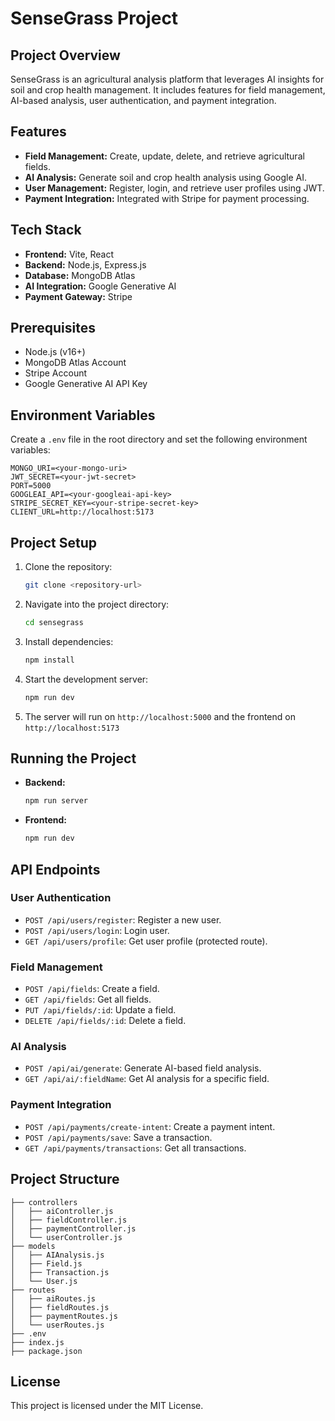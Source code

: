 # SenseGrass Project

## Project Overview
SenseGrass is an agricultural analysis platform that leverages AI insights for soil and crop health management. It includes features for field management, AI-based analysis, user authentication, and payment integration.

## Features
- **Field Management:** Create, update, delete, and retrieve agricultural fields.
- **AI Analysis:** Generate soil and crop health analysis using Google AI.
- **User Management:** Register, login, and retrieve user profiles using JWT.
- **Payment Integration:** Integrated with Stripe for payment processing.

## Tech Stack
- **Frontend:** Vite, React
- **Backend:** Node.js, Express.js
- **Database:** MongoDB Atlas
- **AI Integration:** Google Generative AI
- **Payment Gateway:** Stripe

## Prerequisites
- Node.js (v16+)
- MongoDB Atlas Account
- Stripe Account
- Google Generative AI API Key

## Environment Variables
Create a `.env` file in the root directory and set the following environment variables:
```plaintext
MONGO_URI=<your-mongo-uri>
JWT_SECRET=<your-jwt-secret>
PORT=5000
GOOGLEAI_API=<your-googleai-api-key>
STRIPE_SECRET_KEY=<your-stripe-secret-key>
CLIENT_URL=http://localhost:5173
```

## Project Setup
1. Clone the repository:
   ```bash
   git clone <repository-url>
   ```
2. Navigate into the project directory:
   ```bash
   cd sensegrass
   ```
3. Install dependencies:
   ```bash
   npm install
   ```
4. Start the development server:
   ```bash
   npm run dev
   ```
5. The server will run on `http://localhost:5000` and the frontend on `http://localhost:5173`

## Running the Project
- **Backend:**
  ```bash
  npm run server
  ```
- **Frontend:**
  ```bash
  npm run dev
  ```

## API Endpoints
### User Authentication
- `POST /api/users/register`: Register a new user.
- `POST /api/users/login`: Login user.
- `GET /api/users/profile`: Get user profile (protected route).

### Field Management
- `POST /api/fields`: Create a field.
- `GET /api/fields`: Get all fields.
- `PUT /api/fields/:id`: Update a field.
- `DELETE /api/fields/:id`: Delete a field.

### AI Analysis
- `POST /api/ai/generate`: Generate AI-based field analysis.
- `GET /api/ai/:fieldName`: Get AI analysis for a specific field.

### Payment Integration
- `POST /api/payments/create-intent`: Create a payment intent.
- `POST /api/payments/save`: Save a transaction.
- `GET /api/payments/transactions`: Get all transactions.

## Project Structure
```plaintext
├── controllers
│   ├── aiController.js
│   ├── fieldController.js
│   ├── paymentController.js
│   └── userController.js
├── models
│   ├── AIAnalysis.js
│   ├── Field.js
│   ├── Transaction.js
│   └── User.js
├── routes
│   ├── aiRoutes.js
│   ├── fieldRoutes.js
│   ├── paymentRoutes.js
│   └── userRoutes.js
├── .env
├── index.js
├── package.json
```

## License
This project is licensed under the MIT License.


